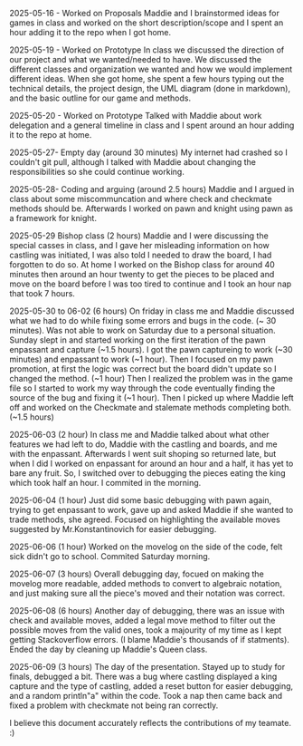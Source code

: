 2025-05-16 - Worked on Proposals
Maddie and I brainstormed ideas for games in class and worked on the short description/scope and I spent an hour adding it to the repo when I got home.

2025-05-19 - Worked on Prototype
In class we discussed the direction of our project and what we wanted/needed to have. We discussed the different classes and organization we wanted and how we would implement different ideas. When she got home, she spent a few hours typing out the technical details, the project design, the UML diagram (done in markdown), and the basic outline for our game and methods.

2025-05-20 - Worked on Prototype
Talked with Maddie about work delegation and a general timeline in class and I spent around an hour adding it to the repo at home.

2025-05-27- Empty day (around 30 minutes)
My internet had crashed so I couldn't git pull, although I talked with Maddie about changing the responsibilities so she could continue working.

2025-05-28- Coding and arguing (around 2.5 hours)
Maddie and I argued in class about some miscommuncation and where check and checkmate methods should be. Afterwards I worked on pawn and knight using pawn as a framework for knight.
 
2025-05-29 Bishop class (2 hours)
Maddie and I were discussing the special casses in class, and I gave her misleading information on how castling was initiated, I was also told I needed to draw the board, I had forgotten to do so. 
At home I worked on the Bishop class for around 40 minutes then around an hour twenty to get the pieces to be placed and move on the board before I was too tired to continue and I took an hour nap that took 7 hours.

2025-05-30 to 06-02 (6 hours)
On friday in class me and Maddie discussed what we had to do while fixing some errors and bugs in the code. (~ 30 minutes). Was not able to work on Saturday due to a personal situation. Sunday slept in and started working on the first iteration of the pawn enpassant and capture (~1.5 hours). I got the pawn captureing to work (~30 minutes) and enpassant to work (~1 hour). Then I focused on my pawn promotion, at first the logic was correct but the board didn't update so I changed the method. (~1 hour) Then I realized the problem was in the game file so I started to work my way through the code eventually finding the source of the bug and fixing it (~1 hour). Then I picked up where Maddie left off and worked on the Checkmate and stalemate methods completing both. (~1.5 hours)

2025-06-03 (2 hour)
In class me and Maddie talked about what other features we had left to do, Maddie with the castling and boards, and me with the enpassant. Afterwards I went suit shoping so returned late, but when I did I worked on enpassant for around an hour and a half, it has yet to bare any fruit. So, I switched over to debugging the pieces eating the king which took half an hour. I commited in the morning. 

2025-06-04 (1 hour)
Just did some basic debugging with pawn again, trying to get enpassant to work, gave up and asked Maddie if she wanted to trade methods, she agreed. Focused on highlighting the available moves suggested by Mr.Konstantinovich for easier debugging. 

2025-06-06 (1 hour)
Worked on the movelog on the side of the code, felt sick didn't go to school. Commited Saturday morning.

2025-06-07 (3 hours)
Overall debugging day, focued on making the movelog more readable, added methods to convert to algebraic notation, and just making sure all the piece's moved and their notation was correct.

2025-06-08 (6 hours)
Another day of debugging, there was an issue with check and available moves, added a legal move method to filter out the possible moves from the valid ones, took a majourity of my time as I kept getting Stackoverflow errors. (I blame Maddie's thousands of if statments). Ended the day by cleaning up Maddie's Queen class. 

2025-06-09 (3 hours)
The day of the presentation. Stayed up to study for finals, debugged a bit. There was a bug where castling displayed a king capture and the type of castling, added a reset button for easier debugging, and a random println"a" within the code. Took a nap then came back and fixed a problem with checkmate not being ran correctly.

I believe this document accurately reflects the contributions of my teamate. :)
